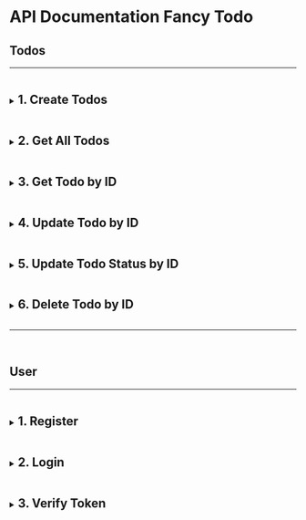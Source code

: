 <style>
summary h1, summary h2{ display: inline-block; }
</style>
# **API Documentation** Fancy Todo

## Todos
----
<details><summary><strong><b><h2>1. Create Todos</h2></b></strong></summary> 
  
  Post/Create new todo.

* **URL**

  `/todos`


* **Method:**

  `POST`

* **URL Headers**
  
  **required**
  ```js
    {
      accesstoken: "accesstoken" 
    }
  ```

* **Data Params**
  
  *data*

  ```js
  {
    title: "Todo Title", 
    description: "Todo Description",  
    due_date: "2020-10-26", 
  }
  ```

* **Success Response**

  * **Code:** 201 <br />
    **Content:** 
    ```javascript
    { 
      id: 1, 
      title: "Todo Title", 
      description: "Todo Description", 
      status: "pending", 
      due_date: "2020-10-26T05:29:38.084Z", 
      createdAt: "2020-10-26T05:17:59.133Z", 
      updatedAt: "2020-10-26T05:17:59.133Z" 
    }
    ```
 
* **Error Response:**

  * **Code:** 400 BAD  REQUEST <br />
    **Content:** 
    ```javascript
    [
      { "message": "Title is require, cannot be empty!" },
      { "message": "due date is required, cannot be empty!" },
      { "message": "due date mus valid date!" }
    ]
    ```

  OR

  * **Code:** 500 INTERNAL SERVER ERROR <br />
    **Content:** 
    ```javascript
    { error : "Something error message from server" }
    ``` 
    
</details>
 
<details>
<summary><strong><b><h2>2. Get All Todos</h2></b></strong></summary>  

  Get all todos data.

* **URL**

  `/todos`

* **Method:**

  `GET`

* **URL Headers**
  
  **required**
  ```js
    {
      accesstoken: "accesstoken" 
    }
  ```

* **Success Response:**

  * **Code:** 200 <br />
    **Content:** 
    ```javascript
    [
      { 
        id: 1, 
        title: "Todo Title", 
        description: "Todo Description", 
        status: "pending", 
        due_date: "2020-10-26T05:29:38.084Z", 
        createdAt: "2020-10-26T05:17:59.133Z", 
        updatedAt: "2020-10-26T05:17:59.133Z" 
      }, 
      { 
        id: 2, 
        title: "Todo Title 2", 
        description: "Todo Description 2", 
        status: "pending", 
        due_date: "2020-10-26T05:29:38.084Z", 
        createdAt: "2020-10-26T05:17:59.133Z", 
        updatedAt: "2020-10-26T05:17:59.133Z" 
      }, 
      { ... }
    ]
    ```

* **Error Response:** 

  * **Code:** 500 INTERNAL SERVER ERROR <br />
    **Content:** 
    ```javascript
    { error : "Something error message from server" }
    ```
</details>

<details>
<summary><strong><b><h2>3. Get Todo by ID</h2></b></strong></summary>  

  Get todos data by id.

* **URL**

  `/todos/:id`

* **Method:**

  `GET`

* **URL Params**

   **Required:**
 
   `id=[integer]`

* **URL Headers**
  
  **required**
  ```js
    {
      accesstoken: "accesstoken" 
    }
  ```

* **Success Response:**

  * **Code:** 200 <br />
    **Content:** 
    ```javascript
    { 
      id: 1, 
      title: "Todo Title", 
      description: "Todo Description", 
      status: "pending", 
      due_date: "2020-10-26T05:29:38.084Z", 
      createdAt: "2020-10-26T05:17:59.133Z", 
      updatedAt: "2020-10-26T05:17:59.133Z" 
    }
    ```

* **Error Response:** 

  * **Code:** 404 NOT FOUND <br />
    **Content:** 
    ```javascript
    { error : "Todo ID Not Found!" }
    ```
  
  OR

  * **Code:** 500 INTERNAL SERVER ERROR <br />
    **Content:** 
    ```javascript
    { error : "Something error message from server" }
    ```
    
</details>

<details>
<summary><strong><b><h2>4. Update Todo by ID</h2></b></strong></summary>  

  Update todos data by id.

* **URL**

  `/todos/:id`

* **Method:**

  `PUT`

* **URL Params**

   **Required:**
 
   `id=[integer]`

* **URL Headers**
  
  **required**
  ```js
    {
      accesstoken: "accesstoken" 
    }
  ```

* **Data Params**

  ***required***
    token: <accesstoken>
  *accesstoken**

  ```javascript
  {
    title: "New Todo Title",
    status: "pending", 
    description: "New Todo Description",  
    due_date: "2020-10-26", 
  }
  ```

* **Success Response:**

  * **Code:** 200 <br />
    **Content:** 
    ```javascript
    { 
      id: 1, 
      title: "New Todo Title", 
      description: "New Todo Description", 
      status: "pending", 
      due_date: "2020-10-26T05:29:38.084Z", 
      createdAt: "2020-10-26T05:17:59.133Z", 
      updatedAt: "2020-10-26T06:00:52.393Z" 
    }
    ```

* **Error Response:** 

  * **Code:** 400 BAD  REQUEST <br />
    **Content:** 
    ```javascript
    [
      { "message": "Title is require, cannot be empty!" },
      { "message": "due date is required, cannot be empty!" },
      { "message": "due date mus valid date!" }
    ]
    ```
  
  OR

  * **Code:** 404 NOT FOUND <br />
    **Content:** 
    ```javascript
    { error : "Todo ID Not Found!" }
    ```
  
  OR

  * **Code:** 500 INTERNAL SERVER ERROR <br />
    **Content:** 
    ```javascript
    { error : "Something error message from server" }
    ```
</details>

<details>
<summary><strong><b><h2>5. Update Todo Status by ID</h2></b></strong></summary>  

 Update todo status by id.

* **URL**

  `/todos/:id`

* **Method:**

  `PATCH`

* **URL Params**

   **Required:**
 
   `id=[integer]`

* **URL Headers**
  
  **required**
  ```js
    {
      accesstoken: "accesstoken" 
    }
  ```

* **Data Params**

  ***required***
    token: <accesstoken>
  *accesstoken**

  ```javascript
  { 
    status: "finished"
  }
  ```

* **Success Response:**

  * **Code:** 200 <br />
    **Content:** 
    ```javascript
    { 
      id: 1, 
      title: "New Todo Title", 
      description: "New Todo Description", 
      status: "finished", 
      due_date: "2020-10-26T05:29:38.084Z", 
      createdAt: "2020-10-26T05:17:59.133Z", 
      updatedAt: "2020-10-26T06:05:17.289Z" 
    }
    ```

* **Error Response:** 

  * **Code:** 400 BAD  REQUEST <br />
    **Content:** 
    ```javascript
    [ 
      { "message": " Status is required, cannot be null!" } 
    ]
    ``` 
  
  OR

  * **Code:** 404 NOT FOUND <br />
    **Content:** 
    ```javascript
    { error : "Todo ID Not Found!" }
    ```
  
  OR

  * **Code:** 500 INTERNAL SERVER ERROR <br />
    **Content:** 
    ```javascript
    { error : "Something error message from server" }
    ```
</details>

<details>
<summary><strong><b><h2>6. Delete Todo by ID</h2></b></strong></summary>  

  Delete todos data by id.

* **URL**

  `/todos/:id`

* **Method:**

  `DELETE`

* **URL Params**

   **Required:**
 
   `id=[integer]` 

* **URL Headers**
  
  **required**
  ```js
  {
    accesstoken: "accesstoken" 
  }
  ```

* **Success Response:**

  * **Code:** 200 <br />
    **Content:** 
    ```javascript
    { 
      message: "todo success to delete"
    }
    ```

* **Error Response:**  

  * **Code:** 404 NOT FOUND <br />
    **Content:** 
    ```javascript
    { error : "Todo ID Not Found!" }
    ```
  
  OR

  * **Code:** 500 INTERNAL SERVER ERROR <br />
    **Content:** 
    ```javascript
    { error : "Something error message from server" }
    ```
</details>

<hr>
<br>

## User
----
<details>
<summary><strong><b><h2>1. Register</h2></b></strong></summary>  
  
  Register new user.

* **URL**

  `/users/register`


* **Method:**

  `POST` 

* **Data Params**
  
  *data*

  ```js
  {
      username: "user94", 
      email: "user_mail@todo.com",  
      password: "user password", 
  }
  ```

* **Success Response**

  * **Code:** 201 <br />
    **Content:** 
    ```javascript
    {
      "id": 1,
      "username": "user94",
      "email": "user_mail@todo.com"
    }
    ```
 
* **Error Response:**

  * **Code:** 400 BAD  REQUEST <br />
    **Content:** 
    ```javascript
    {
      "message": "Email already registered"
    }

    // OR

    [
      { "message": "Username is requiere, can't be empty!" },
      { "message": "Username minimal 6 character" },
      { "message": "Email is requiere, can't be empty!" },
      { "message": "Email must be valid an email address!" },
      { "message": "Password is requiere, can't be empty!" },
      { "message": "Password minimal 8 character" }
    ]
    ```

  OR

  * **Code:** 500 INTERNAL SERVER ERROR <br />
    **Content:** 
    ```javascript
    { error : "Something error message from server" }
    ``` 
  
</details>

<details>
<summary><strong><b><h2>2. Login</h2></b></strong></summary>  
  
  Login user.

* **URL**

  `/users/login`


* **Method:**

  `POST` 

* **Data Params**
  
  *data*

  ```js
  {
    username: "user94",  
    password: "user password", 
  }
  ```

* **Success Response**

  * **Code:** 200 <br />
    **Content:** 
    ```javascript
    {
      accesstoken : "eyJhbGciOiJIUzI1NiJ9. xxxx "
    }
    ```
 
* **Error Response:**

  * **Code:** 400 BAD  REQUEST <br />
    **Content:** 
    ```javascript
    {
      message: "Wrong Username / Password "
    } 
    ```

  OR

  * **Code:** 500 INTERNAL SERVER ERROR <br />
    **Content:** 
    ```javascript
    { error : "Something error message from server" }
    ``` 
  
</details>

<details>
<summary><strong><b><h2>3. Verify Token</h2></b></strong></summary>  
  
  Verify Token User.

* **URL**

  `/users/verifytoken`

* **Method:**

  `POST` 

* **URL Headers**
  
  **required**
  ```js
  {
    accesstoken: "accesstoken" 
  }
  ```

* **Success Response**

  * **Code:** 200 <br />
    **Content:** 
    ```javascript
    {
      token : "valid"
    }
    ```
 
* **Error Response:**

  * **Code:** 401 UNAUTHORIZED <br />
    **Content:** 
    ```javascript
    {
      message: "Authentication failed!"
    } 
    ```

  OR

  * **Code:** 500 INTERNAL SERVER ERROR <br />
    **Content:** 
    ```javascript
    { error : "Something error message from server" }
    ``` 
  
</details>